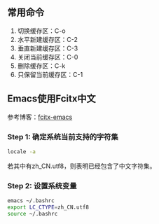 ## 常用命令

1. 切换缓存区：C-o
2. 水平新建缓存区：C-2
3. 垂直新建缓存区：C-3
4. 关闭当前缓存区：C-0
5. 删除缓存区：C-k
6. 只保留当前缓存区：C-1

## Emacs使用Fcitx中文

参考博客：[fcitx-emacs](http://wangzhe3224.github.io/emacs/2015/08/31/fcitx-emacs.html)

### Step 1: 确定系统当前支持的字符集

```bash
locale -a
```

若其中有zh_CN.utf8，则表明已经包含了中文字符集。

### Step 2: 设置系统变量

```bash
emacs ~/.bashrc
export LC_CTYPE=zh_CN.utf8 
source ~/.bashrc
```
